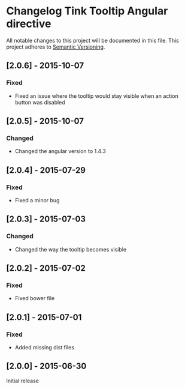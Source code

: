 # Changelog Tink Tooltip Angular directive

All notable changes to this project will be documented in this file.
This project adheres to [Semantic Versioning](http://semver.org/).

<!--
## [Unreleased] - [unreleased]

### Added
### Changed
### Deprecated
### Removed
### Fixed
### Security
-->

## [2.0.6] - 2015-10-07

### Fixed
- Fixed an issue where the tooltip would stay visible when an action button was disabled



## [2.0.5] - 2015-10-07

### Changed
- Changed the angular version to 1.4.3



## [2.0.4] - 2015-07-29

### Fixed
- Fixed a minor bug



## [2.0.3] - 2015-07-03

### Changed
- Changed the way the tooltip becomes visible



## [2.0.2] - 2015-07-02

### Fixed
- Fixed bower file



## [2.0.1] - 2015-07-01

### Fixed
- Added missing dist files



## [2.0.0] - 2015-06-30

Initial release
